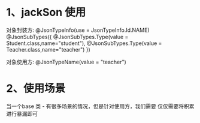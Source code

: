 # 1、jackSon 使用
对象封装方:
@JsonTypeInfo(use = JsonTypeInfo.Id.NAME)
@JsonSubTypes({
@JsonSubTypes.Type(value = Student.class,name="student"),
@JsonSubTypes.Type(value = Teacher.class,name="teacher")
})

对象使用方:
@JsonTypeName(value = "teacher")


# 2、使用场景
当一个base 类 - 有很多场景的情况，但是针对使用方，我们需要 仅仅需要将积累进行暴漏即可

